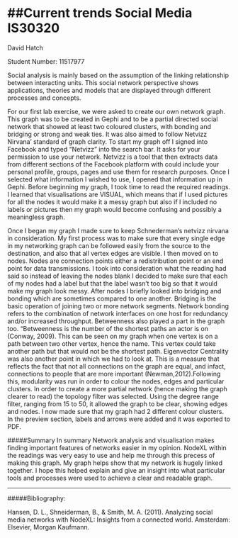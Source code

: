 ##Current trends Social Media IS30320
================================
David Hatch

Student Number: 11517977

Social analysis is mainly based on the assumption of the linking relationship between interacting units. This social network perspective shows applications, theories and models that are displayed through different processes and concepts.

For our first lab exercise, we were asked to create our own network graph. This graph was to be created in Gephi and to be a partial directed social network that showed at least two coloured clusters, with bonding and bridging or strong and weak ties. It was also aimed to follow Netvizz Nirvana’ standard of graph clarity. To start my graph off I signed into Facebook and typed “Netvizz” into the search bar. It asks for your permission to use your network. Netvizz is a tool that then extracts data from different sections of the Facebook platform with could include your personal profile, groups, pages and use them for research purposes. Once I selected what information I wished to use, I opened that information up in Gephi. Before beginning my graph, I took time to read the required readings. I learned that visualisations are VISUAL, which means that if I used pictures for all the nodes it would make it a messy graph but also if I included no labels or pictures then my graph would become confusing and possibly a meaningless graph.

Once I began my graph I made sure to keep Schnederman’s netvizz nirvana in consideration. My first process was to make sure that every single edge in my networking graph can be followed easily from the source to the destination, and also that all vertex edges are visible. I then moved on to nodes. Nodes are connection points either a redistribution point or an end point for data transmissions. I took into consideration what the reading had said so instead of leaving the nodes blank I decided to make sure that each of my nodes had a label but that the label wasn’t too big so that it would make my graph look messy. After nodes I briefly looked into bridging and bonding which are sometimes compared to one another. Bridging is the basic operation of joining two or more network segments. Network bonding refers to the combination of network interfaces on one host for redundancy and/or increased throughput. Betweenness also played a part in the graph too. “Betweenness is the number of the shortest paths an actor is on (Conway, 2009). This can be seen on my graph when one vertex is on a path between two other vertex, hence the name. This vertex could take another path but that would not be the shortest path. Eigenvector Centrality was also another point in which we had to look at. This is a measure that reflects the fact that not all connections on the graph are equal, and infact, connections to people that are more important (Newman,2012).Following this, modularity was run in order to colour the nodes, edges and particular clusters. In order to create a more partial network (hence making the graph clearer to read) the topology filter was selected. Using the degree range filter, ranging from 15 to 50, it allowed the graph to be clear, showing edges and nodes. I now made sure that my graph had 2 different colour clusters. In the preview section, labels and arrows were added and it was exported to PDF.

#####Summary
In summary Network analysis and visualisation makes finding important features of networks easier in my opinion. NodeXL within the readings was very easy to use and help me through this precess of making this graph. My graph helps show that my network is hugely linked together. I hope this helped explain and give an insight into what particular tools and processes were used to achieve a clear and readable graph.

***
#####Bibliography:

Hansen, D. L., Shneiderman, B., & Smith, M. A. (2011). Analyzing social media networks with NodeXL: Insights from a connected world. Amsterdam: Elsevier, Morgan Kaufmann.

